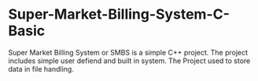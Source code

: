 # Super-Market-Billing-System-C-Basic
Super Market Billing System or SMBS is a simple C++ project. The project includes simple user defiend and built in system. The Project used to store data in file handling.
